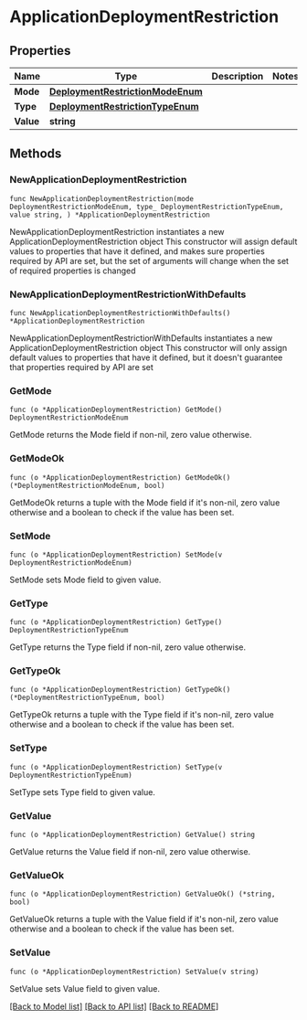 # ApplicationDeploymentRestriction

## Properties

Name | Type | Description | Notes
------------ | ------------- | ------------- | -------------
**Mode** | [**DeploymentRestrictionModeEnum**](DeploymentRestrictionModeEnum.md) |  | 
**Type** | [**DeploymentRestrictionTypeEnum**](DeploymentRestrictionTypeEnum.md) |  | 
**Value** | **string** |  | 

## Methods

### NewApplicationDeploymentRestriction

`func NewApplicationDeploymentRestriction(mode DeploymentRestrictionModeEnum, type_ DeploymentRestrictionTypeEnum, value string, ) *ApplicationDeploymentRestriction`

NewApplicationDeploymentRestriction instantiates a new ApplicationDeploymentRestriction object
This constructor will assign default values to properties that have it defined,
and makes sure properties required by API are set, but the set of arguments
will change when the set of required properties is changed

### NewApplicationDeploymentRestrictionWithDefaults

`func NewApplicationDeploymentRestrictionWithDefaults() *ApplicationDeploymentRestriction`

NewApplicationDeploymentRestrictionWithDefaults instantiates a new ApplicationDeploymentRestriction object
This constructor will only assign default values to properties that have it defined,
but it doesn't guarantee that properties required by API are set

### GetMode

`func (o *ApplicationDeploymentRestriction) GetMode() DeploymentRestrictionModeEnum`

GetMode returns the Mode field if non-nil, zero value otherwise.

### GetModeOk

`func (o *ApplicationDeploymentRestriction) GetModeOk() (*DeploymentRestrictionModeEnum, bool)`

GetModeOk returns a tuple with the Mode field if it's non-nil, zero value otherwise
and a boolean to check if the value has been set.

### SetMode

`func (o *ApplicationDeploymentRestriction) SetMode(v DeploymentRestrictionModeEnum)`

SetMode sets Mode field to given value.


### GetType

`func (o *ApplicationDeploymentRestriction) GetType() DeploymentRestrictionTypeEnum`

GetType returns the Type field if non-nil, zero value otherwise.

### GetTypeOk

`func (o *ApplicationDeploymentRestriction) GetTypeOk() (*DeploymentRestrictionTypeEnum, bool)`

GetTypeOk returns a tuple with the Type field if it's non-nil, zero value otherwise
and a boolean to check if the value has been set.

### SetType

`func (o *ApplicationDeploymentRestriction) SetType(v DeploymentRestrictionTypeEnum)`

SetType sets Type field to given value.


### GetValue

`func (o *ApplicationDeploymentRestriction) GetValue() string`

GetValue returns the Value field if non-nil, zero value otherwise.

### GetValueOk

`func (o *ApplicationDeploymentRestriction) GetValueOk() (*string, bool)`

GetValueOk returns a tuple with the Value field if it's non-nil, zero value otherwise
and a boolean to check if the value has been set.

### SetValue

`func (o *ApplicationDeploymentRestriction) SetValue(v string)`

SetValue sets Value field to given value.



[[Back to Model list]](../README.md#documentation-for-models) [[Back to API list]](../README.md#documentation-for-api-endpoints) [[Back to README]](../README.md)


